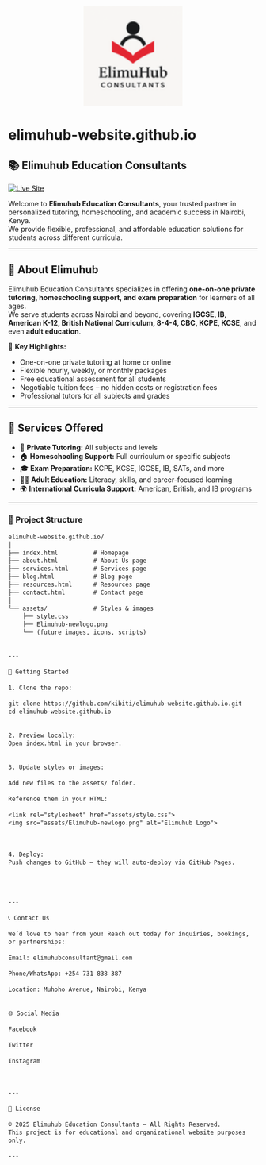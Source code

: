 <p align="center">
  <img src="assets/Elimuhub-newlogo.png" alt="Elimuhub Logo" width="200">
</p>

# elimuhub-website.github.io  
## 📚 Elimuhub Education Consultants  

[![Live Site](https://img.shields.io/badge/Live%20Site-Visit%20Now-brightgreen)](https://kibiti.github.io/elimuhub-website.github.io/)  

Welcome to **Elimuhub Education Consultants**, your trusted partner in personalized tutoring, homeschooling, and academic success in Nairobi, Kenya.  
We provide flexible, professional, and affordable education solutions for students across different curricula.  

---

## 🚀 About Elimuhub  

Elimuhub Education Consultants specializes in offering **one-on-one private tutoring, homeschooling support, and exam preparation** for learners of all ages.  
We serve students across Nairobi and beyond, covering **IGCSE, IB, American K-12, British National Curriculum, 8-4-4, CBC, KCPE, KCSE**, and even **adult education**.  

📌 **Key Highlights:**  
- One-on-one private tutoring at home or online  
- Flexible hourly, weekly, or monthly packages  
- Free educational assessment for all students  
- Negotiable tuition fees – no hidden costs or registration fees  
- Professional tutors for all subjects and grades  

---

## 🎯 Services Offered  

- 📖 **Private Tutoring:** All subjects and levels  
- 🏠 **Homeschooling Support:** Full curriculum or specific subjects  
- 🎓 **Exam Preparation:** KCPE, KCSE, IGCSE, IB, SATs, and more  
- 🧑‍🏫 **Adult Education:** Literacy, skills, and career-focused learning  
- 🌍 **International Curricula Support:** American, British, and IB programs  

---

### 📂 Project Structure  

```plaintext
elimuhub-website.github.io/
│
├── index.html          # Homepage
├── about.html          # About Us page
├── services.html       # Services page
├── blog.html           # Blog page
├── resources.html      # Resources page
├── contact.html        # Contact page
│
└── assets/             # Styles & images
    ├── style.css
    ├── Elimuhub-newlogo.png
    └── (future images, icons, scripts)


---

🚀 Getting Started

1. Clone the repo:

git clone https://github.com/kibiti/elimuhub-website.github.io.git
cd elimuhub-website.github.io


2. Preview locally:
Open index.html in your browser.


3. Update styles or images:

Add new files to the assets/ folder.

Reference them in your HTML:

<link rel="stylesheet" href="assets/style.css">
<img src="assets/Elimuhub-newlogo.png" alt="Elimuhub Logo">



4. Deploy:
Push changes to GitHub – they will auto-deploy via GitHub Pages.




---

📞 Contact Us

We’d love to hear from you! Reach out today for inquiries, bookings, or partnerships:

Email: elimuhubconsultant@gmail.com

Phone/WhatsApp: +254 731 838 387

Location: Muhoho Avenue, Nairobi, Kenya


🌐 Social Media

Facebook

Twitter

Instagram



---

📌 License

© 2025 Elimuhub Education Consultants – All Rights Reserved.
This project is for educational and organizational website purposes only.

---
